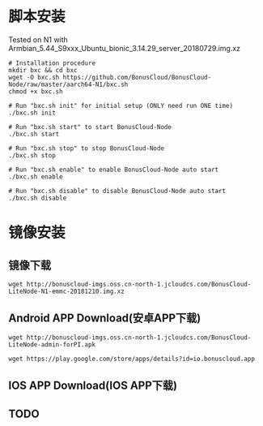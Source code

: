 # 脚本安装

Tested on N1 with Armbian_5.44_S9xxx_Ubuntu_bionic_3.14.29_server_20180729.img.xz
```
# Installation procedure
mkdir bxc && cd bxc
wget -O bxc.sh https://github.com/BonusCloud/BonusCloud-Node/raw/master/aarch64-N1/bxc.sh
chmod +x bxc.sh

# Run "bxc.sh init" for initial setup (ONLY need run ONE time)
./bxc.sh init

# Run "bxc.sh start" to start BonusCloud-Node
./bxc.sh start

# Run "bxc.sh stop" to stop BonusCloud-Node
./bxc.sh stop

# Run "bxc.sh enable" to enable BonusCloud-Node auto start
./bxc.sh enable

# Run "bxc.sh disable" to disable BonusCloud-Node auto start
./bxc.sh disable

```
# 镜像安装
## 镜像下载
```
wget http://bonuscloud-imgs.oss.cn-north-1.jcloudcs.com/BonusCloud-LiteNode-N1-emmc-20181210.img.xz
```
## Android APP Download(安卓APP下载)
```
wget http://bonuscloud-imgs.oss.cn-north-1.jcloudcs.com/BonusCloud-LiteNode-admin-forPI.apk
```
```
wget https://play.google.com/store/apps/details?id=io.bonuscloud.app
```
## IOS APP Download(IOS APP下载)
## TODO
